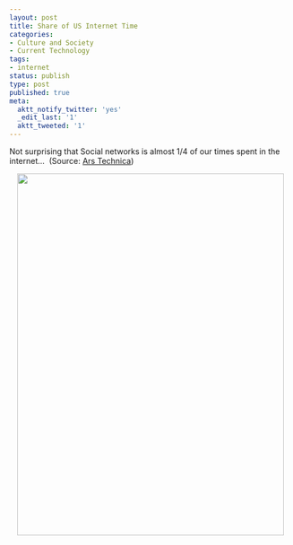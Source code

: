```yaml
---
layout: post
title: Share of US Internet Time
categories:
- Culture and Society
- Current Technology
tags:
- internet
status: publish
type: post
published: true
meta:
  aktt_notify_twitter: 'yes'
  _edit_last: '1'
  aktt_tweeted: '1'
---
```

<p style="text-align: left;">Not surprising that Social networks is almost 1/4 of our times spent in the internet...  (Source: <a class="vt-p" href="http://arstechnica.com/web/news/2010/08/nielsen-social-networking-and-gaming-up-email-uncertain.ars">Ars Technica</a>)</p>
<p style="text-align: center;"><img class="size-full wp-image-1772" title="share-US-internet-time" src="/img/share-US-internet-time.jpg" alt="" width="476" height="646" /></p>
